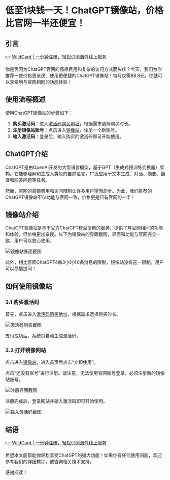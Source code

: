 # 低至1块钱一天！ChatGPT镜像站，价格比官网一半还便宜！

## 引言

👉 [WildCard | 一分钟注册，轻松订阅海外线上服务](https://bbtdd.com/WildCard)

你是否因为ChatGPT官网的高昂费用和复杂的访问方式而头疼？今天，我们为你推荐一款价格更亲民、使用更便捷的ChatGPT镜像站！每月仅需88.8元，你就可以享受到与官网相同的功能体验！

## 使用流程概述

使用ChatGPT镜像站的步骤如下：

1. **购买激活码**：进入[激活码购买地址](#)，根据需求选择购买时长。
2. **注册镜像站账号**：点击进入[镜像站](#)，注册一个新账号。
3. **输入激活码**：登录后，输入购买的激活码即可开始使用。

## ChatGPT介绍

ChatGPT是由OpenAI开发的大型语言模型，基于GPT（生成式预训练变换器）架构。它能够理解和生成人类般的自然语言，广泛应用于文本生成、对话、摘要、翻译和回答问题等任务。

然而，官网的高额费用和访问限制让许多用户望而却步。为此，我们推荐的ChatGPT镜像站不仅功能与官网一致，价格更是只有官网的一半！

## 镜像站介绍

ChatGPT镜像站是基于官方ChatGPT模型复刻的服务，提供了与官网相同的功能和体验，但价格更加亲民。以下为镜像站的界面截图，界面和功能与官网完全一致，用户可以放心使用。

![镜像站界面截图](https://bbtdd.com/img/8219584343.webp)

此外，相比官网ChatGPT4每3小时40条消息的限制，镜像站没有这一限制，用户可以尽情提问！

## 如何使用镜像站

### 3.1 购买激活码

首先，点击进入[激活码购买地址](#)，根据需求选择购买时长。

![激活码购买截图](https://bbtdd.com/img/14843595.webp)

支付成功后，系统将自动生成激活码。

### 3.2 打开镜像网站

点击进入[镜像站](#)，进入首页后点击“立即使用”。



点击“还没有账号”进行注册。请注意，无法使用官网账号登录，必须注册新的镜像站账号。

![注册界面截图](https://bbtdd.com/img/73060111.webp)

注册完成后，登录网站并输入激活码即可开始使用。

![输入激活码截图](https://bbtdd.com/img/85812665031201.webp)

## 结语

👉 [WildCard | 一分钟注册，轻松订阅海外线上服务](https://bbtdd.com/WildCard)

希望本文能帮助你轻松享受ChatGPT的强大功能！如果你有任何使用问题，欢迎参考我们的详细教程，或咨询相关技术支持。

感谢阅读！